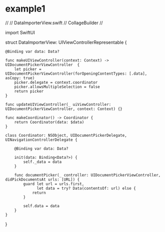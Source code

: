 # example1
//
//  DataImporterView.swift
//  CollageBuilder
//

import SwiftUI

struct DataImporterView: UIViewControllerRepresentable {
    
    @Binding var data: Data?
    
    func makeUIViewController(context: Context) -> UIDocumentPickerViewController  {
        let picker = UIDocumentPickerViewController(forOpeningContentTypes: [.data], asCopy: true)
        picker.delegate = context.coordinator
        picker.allowsMultipleSelection = false
        return picker
    }
    
    func updateUIViewController(_ uiViewController: UIDocumentPickerViewController, context: Context) {}
    
    func makeCoordinator() -> Coordinator {
        return Coordinator(data: $data)
    }
    
    class Coordinator: NSObject, UIDocumentPickerDelegate, UINavigationControllerDelegate {
        
        @Binding var data: Data?
        
        init(data: Binding<Data?>) {
            self._data = data
        }
        
        func documentPicker(_ controller: UIDocumentPickerViewController, didPickDocumentsAt urls: [URL]) {
            guard let url = urls.first,
                  let data = try? Data(contentsOf: url) else {
                return
            }
            
            self.data = data
        }
    }
}
